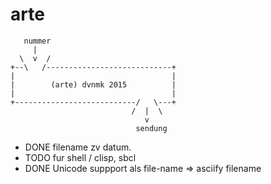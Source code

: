 # arte

       nummer
         |    
      \  v  /
    +--\   /----------------------------+
    |                                   |
    |        (arte) dvnmk 2015          |
    |                                   |
    +---------------------------/   \---+
                               /  |  \
                                  v     
                                sendung
                                       
* DONE filename zv datum.
* TODO fur shell / clisp, sbcl
* DONE Unicode suppport als file-name => asciify filename
